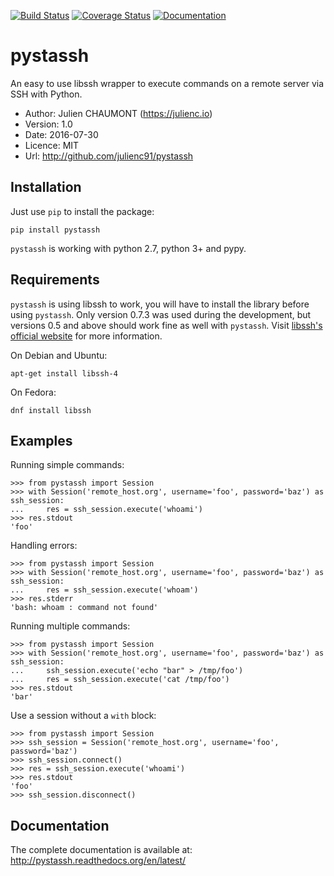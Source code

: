 [![Build Status](https://travis-ci.org/julienc91/pystassh.png)](https://travis-ci.org/julienc91/pystassh)
[![Coverage Status](https://coveralls.io/repos/github/julienc91/pystassh/badge.svg?branch=master)](https://coveralls.io/github/julienc91/pystassh?branch=master)
[![Documentation](https://readthedocs.org/projects/pystassh/badge/)](http://pystassh.readthedocs.org/en/latest/)

pystassh
========

An easy to use libssh wrapper to execute commands on a remote server via SSH with Python.

* Author: Julien CHAUMONT (https://julienc.io)
* Version: 1.0
* Date: 2016-07-30
* Licence: MIT
* Url: http://github.com/julienc91/pystassh

Installation
------------

Just use `pip` to install the package:

    pip install pystassh
    
`pystassh` is working with python 2.7, python 3+ and pypy.

Requirements
------------

`pystassh` is using libssh to work, you will have to install the library before using
`pystassh`. Only version 0.7.3 was used during the development, but versions 0.5 and above should work fine as well with `pystassh`.
Visit [libssh's official website](https://www.libssh.org/get-it/) for more information.

On Debian and Ubuntu:

    apt-get install libssh-4
    
On Fedora:

    dnf install libssh

Examples
--------

Running simple commands:

    >>> from pystassh import Session
    >>> with Session('remote_host.org', username='foo', password='baz') as ssh_session:
    ...     res = ssh_session.execute('whoami')
    >>> res.stdout
    'foo'
    
Handling errors:

    >>> from pystassh import Session
    >>> with Session('remote_host.org', username='foo', password='baz') as ssh_session:
    ...     res = ssh_session.execute('whoam')
    >>> res.stderr
    'bash: whoam : command not found'
    
Running multiple commands:

    >>> from pystassh import Session
    >>> with Session('remote_host.org', username='foo', password='baz') as ssh_session:
    ...     ssh_session.execute('echo "bar" > /tmp/foo')
    ...     res = ssh_session.execute('cat /tmp/foo')
    >>> res.stdout
    'bar'
    
Use a session without a `with` block:

    >>> from pystassh import Session
    >>> ssh_session = Session('remote_host.org', username='foo', password='baz')
    >>> ssh_session.connect()
    >>> res = ssh_session.execute('whoami')
    >>> res.stdout
    'foo'
    >>> ssh_session.disconnect()


Documentation
-------------

The complete documentation is available at: http://pystassh.readthedocs.org/en/latest/
